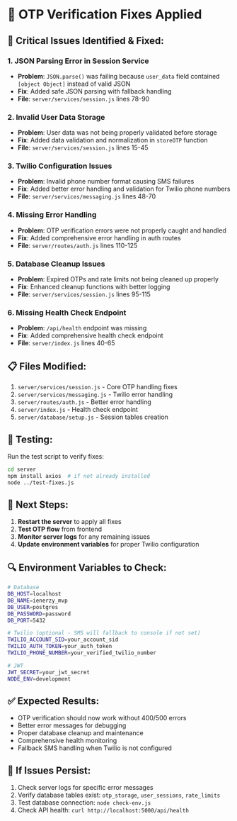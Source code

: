 # 🔧 OTP Verification Fixes Applied

## 🚨 **Critical Issues Identified & Fixed:**

### **1. JSON Parsing Error in Session Service**
- **Problem**: `JSON.parse()` was failing because `user_data` field contained `[object Object]` instead of valid JSON
- **Fix**: Added safe JSON parsing with fallback handling
- **File**: `server/services/session.js` lines 78-90

### **2. Invalid User Data Storage**
- **Problem**: User data was not being properly validated before storage
- **Fix**: Added data validation and normalization in `storeOTP` function
- **File**: `server/services/session.js` lines 15-45

### **3. Twilio Configuration Issues**
- **Problem**: Invalid phone number format causing SMS failures
- **Fix**: Added better error handling and validation for Twilio phone numbers
- **File**: `server/services/messaging.js` lines 48-70

### **4. Missing Error Handling**
- **Problem**: OTP verification errors were not properly caught and handled
- **Fix**: Added comprehensive error handling in auth routes
- **File**: `server/routes/auth.js` lines 110-125

### **5. Database Cleanup Issues**
- **Problem**: Expired OTPs and rate limits not being cleaned up properly
- **Fix**: Enhanced cleanup functions with better logging
- **File**: `server/services/session.js` lines 95-115

### **6. Missing Health Check Endpoint**
- **Problem**: `/api/health` endpoint was missing
- **Fix**: Added comprehensive health check endpoint
- **File**: `server/index.js` lines 40-65

## 📋 **Files Modified:**

1. `server/services/session.js` - Core OTP handling fixes
2. `server/services/messaging.js` - Twilio error handling
3. `server/routes/auth.js` - Better error handling
4. `server/index.js` - Health check endpoint
5. `server/database/setup.js` - Session tables creation

## 🧪 **Testing:**

Run the test script to verify fixes:
```bash
cd server
npm install axios  # if not already installed
node ../test-fixes.js
```

## 🚀 **Next Steps:**

1. **Restart the server** to apply all fixes
2. **Test OTP flow** from frontend
3. **Monitor server logs** for any remaining issues
4. **Update environment variables** for proper Twilio configuration

## 🔍 **Environment Variables to Check:**

```bash
# Database
DB_HOST=localhost
DB_NAME=ienerzy_mvp
DB_USER=postgres
DB_PASSWORD=password
DB_PORT=5432

# Twilio (optional - SMS will fallback to console if not set)
TWILIO_ACCOUNT_SID=your_account_sid
TWILIO_AUTH_TOKEN=your_auth_token
TWILIO_PHONE_NUMBER=your_verified_twilio_number

# JWT
JWT_SECRET=your_jwt_secret
NODE_ENV=development
```

## ✅ **Expected Results:**

- OTP verification should now work without 400/500 errors
- Better error messages for debugging
- Proper database cleanup and maintenance
- Comprehensive health monitoring
- Fallback SMS handling when Twilio is not configured

## 🐛 **If Issues Persist:**

1. Check server logs for specific error messages
2. Verify database tables exist: `otp_storage`, `user_sessions`, `rate_limits`
3. Test database connection: `node check-env.js`
4. Check API health: `curl http://localhost:5000/api/health` 